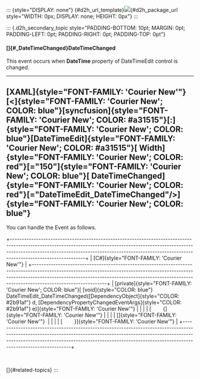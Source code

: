 ::: {style="DISPLAY: none"}
[](ms-xhelp:///?Id=d2h_url_template){#d2h_url_template}![](!package_url!){#d2h_package_url style="WIDTH: 0px; DISPLAY: none; HEIGHT: 0px"}
:::

::: {.d2h_secondary_topic style="PADDING-BOTTOM: 10pt; MARGIN: 0pt; PADDING-LEFT: 0pt; PADDING-RIGHT: 0pt; PADDING-TOP: 0pt"}
#### []{#_DateTimeChanged}DateTimeChanged

This event occurs when **DateTime** property of DateTimeEdit control is changed.

  -------------------------------------------------------------------------------------------------------------------------------------------------------------------------------------------------------------------------------------------------------------------------------------------------------------------------------------------------------------------------------------------------------------------------------------------------------------------------------------------------------------------------
  [XAML]{style="FONT-FAMILY: 'Courier New'"}
  [\<]{style="FONT-FAMILY: 'Courier New'; COLOR: blue"}[syncfusion]{style="FONT-FAMILY: 'Courier New'; COLOR: #a31515"}[:]{style="FONT-FAMILY: 'Courier New'; COLOR: blue"}[DateTimeEdit]{style="FONT-FAMILY: 'Courier New'; COLOR: #a31515"}[ Width]{style="FONT-FAMILY: 'Courier New'; COLOR: red"}[=\"150\"]{style="FONT-FAMILY: 'Courier New'; COLOR: blue"}[ DateTimeChanged]{style="FONT-FAMILY: 'Courier New'; COLOR: red"}[=\"DateTimeEdit_DateTimeChanged\"/\>]{style="FONT-FAMILY: 'Courier New'; COLOR: blue"}
  -------------------------------------------------------------------------------------------------------------------------------------------------------------------------------------------------------------------------------------------------------------------------------------------------------------------------------------------------------------------------------------------------------------------------------------------------------------------------------------------------------------------------

You can handle the Event as follows.

+-------------------------------------------------------------------------------------------------------------------------------------------------------------------------------------------------------------------------------------------------------------------------+
| [C#]{style="FONT-FAMILY: 'Courier New'"}                                                                                                                                                                                                                                |
+-------------------------------------------------------------------------------------------------------------------------------------------------------------------------------------------------------------------------------------------------------------------------+
| [private]{style="FONT-FAMILY: 'Courier New'; COLOR: blue"}[ [void]{style="COLOR: blue"} DateTimeEdit_DateTimeChanged([DependencyObject]{style="COLOR: #2b91af"} d, [DependencyPropertyChangedEventArgs]{style="COLOR: #2b91af"} e)]{style="FONT-FAMILY: 'Courier New'"} |
|                                                                                                                                                                                                                                                                         |
| [        {]{style="FONT-FAMILY: 'Courier New'"}                                                                                                                                                                                                                         |
|                                                                                                                                                                                                                                                                         |
| []{style="FONT-FAMILY: 'Courier New'"}                                                                                                                                                                                                                                  |
|                                                                                                                                                                                                                                                                         |
| [        }]{style="FONT-FAMILY: 'Courier New'"}                                                                                                                                                                                                                         |
+-------------------------------------------------------------------------------------------------------------------------------------------------------------------------------------------------------------------------------------------------------------------------+

 

[]{#related-topics}
:::
